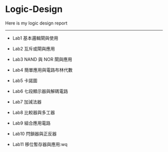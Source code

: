 # Logic-Design
Here is my logic design report

---

- Lab1 基本邏輯閘與使用

- Lab2 互斥或閘與應用

- Lab3 NAND 與 NOR 閘與應用

- Lab4 簡單應用與電路布林代數

- Lab5 卡諾圖

- Lab6 七段顯示器與解碼電路

- Lab7 加減法器

- Lab8 比較器與多工器

- Lab9 組合應用電路

- Lab10 閂鎖器與正反器

- Lab11 移位暫存器與應用:wq

